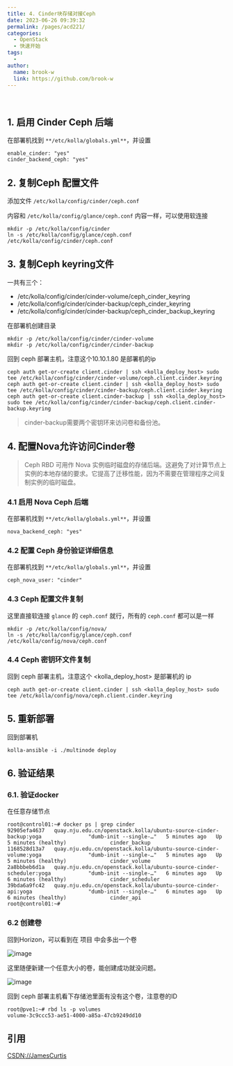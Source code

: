 ```yaml
---
title: 4. Cinder块存储对接Ceph
date: 2023-06-26 09:39:32
permalink: /pages/acd221/
categories:
  - OpenStack
  - 快速开始
tags:
  - 
author: 
  name: brook-w
  link: https://github.com/brook-w
---
```

 

## 1. 启用 Cinder Ceph 后端

在部署机找到 `**/etc/kolla/globals.yml**`，并设置

```
enable_cinder: "yes"
cinder_backend_ceph: "yes"
```

## 2. 复制Ceph 配置文件

添加文件 `/etc/kolla/config/cinder/ceph.conf`

内容和 `/etc/kolla/config/glance/ceph.conf`  内容一样，可以使用软连接

```
mkdir -p /etc/kolla/config/cinder
ln -s /etc/kolla/config/glance/ceph.conf /etc/kolla/config/cinder/ceph.conf
```

## 3. 复制Ceph keyring文件

一共有三个：
- /etc/kolla/config/cinder/cinder-volume/ceph_cinder_keyring
- /etc/kolla/config/cinder/cinder-backup/ceph_cinder_keyring
- /etc/kolla/config/cinder/cinder-backup/ceph_cinder_backup_keyring


在部署机创建目录

```
mkdir -p /etc/kolla/config/cinder/cinder-volume
mkdir -p /etc/kolla/config/cinder/cinder-backup
```

回到 ceph 部署主机，注意这个10.10.1.80 是部署机的ip

```
ceph auth get-or-create client.cinder | ssh <kolla_deploy_host> sudo tee /etc/kolla/config/cinder/cinder-volume/ceph.client.cinder.keyring
ceph auth get-or-create client.cinder | ssh <kolla_deploy_host> sudo tee /etc/kolla/config/cinder/cinder-backup/ceph.client.cinder.keyring
ceph auth get-or-create client.cinder-backup | ssh <kolla_deploy_host> sudo tee /etc/kolla/config/cinder/cinder-backup/ceph.client.cinder-backup.keyring
```

> cinder-backup需要两个密钥环来访问卷和备份池。 


## 4. 配置Nova允许访问Cinder卷 

> Ceph RBD 可用作 Nova 实例临时磁盘的存储后端。这避免了对计算节点上实例的本地存储的要求。它提高了迁移性能，因为不需要在管理程序之间复制实例的临时磁盘。 


### 4.1 启用 Nova Ceph 后端 

在部署机找到 `**/etc/kolla/globals.yml**`，并设置

```
nova_backend_ceph: "yes"
```

### 4.2 配置 Ceph 身份验证详细信息

在部署机找到 `**/etc/kolla/globals.yml**`，并设置

```
ceph_nova_user: "cinder"
```

### 4.3 Ceph 配置文件复制

这里直接软连接 `glance` 的 `ceph.conf` 就行，所有的 `ceph.conf` 都可以是一样

```
mkdir -p /etc/kolla/config/nova/
ln -s /etc/kolla/config/glance/ceph.conf /etc/kolla/config/nova/ceph.conf
```

### 4.4 Ceph 密钥环文件复制

回到 ceph 部署主机，注意这个 <kolla_deploy_host> 是部署机的 ip

```
ceph auth get-or-create client.cinder | ssh <kolla_deploy_host> sudo tee /etc/kolla/config/nova/ceph.client.cinder.keyring
```

## 5. 重新部署

回到部署机

```
kolla-ansible -i ./multinode deploy
```

## 6. 验证结果

### 6.1. 验证docker

在任意存储节点 

```
root@control01:~# docker ps | grep cinder
92905efa4637   quay.nju.edu.cn/openstack.kolla/ubuntu-source-cinder-backup:yoga               "dumb-init --single-…"   5 minutes ago   Up 5 minutes (healthy)              cinder_backup
1168528d13a7   quay.nju.edu.cn/openstack.kolla/ubuntu-source-cinder-volume:yoga               "dumb-init --single-…"   5 minutes ago   Up 5 minutes (healthy)              cinder_volume
2a8bbbeb6d1a   quay.nju.edu.cn/openstack.kolla/ubuntu-source-cinder-scheduler:yoga            "dumb-init --single-…"   6 minutes ago   Up 6 minutes (healthy)              cinder_scheduler
39bda6a9fc42   quay.nju.edu.cn/openstack.kolla/ubuntu-source-cinder-api:yoga                  "dumb-init --single-…"   6 minutes ago   Up 6 minutes (healthy)              cinder_api
root@control01:~# 
```

### 6.2 创建卷

回到Horizon，可以看到在 项目 中会多出一个卷

![image](https://cdn.jsdelivr.net/gh/brook-w/image-hosting@master/openstack/kolla/image.20f1qa60x7c0.jpg)

这里随便新建一个任意大小的卷，能创建成功就没问题。

![image](https://cdn.jsdelivr.net/gh/brook-w/image-hosting@master/openstack/kolla/image.4wf1k6on28w0.jpg)

回到 ceph 部署主机看下存储池里面有没有这个卷，注意卷的ID

```
root@pve1:~# rbd ls -p volumes
volume-3c9ccc53-ae51-4000-a85a-47cb9249dd10
```

## 引用
[CSDN://JamesCurtis](https://blog.csdn.net/qq_35485875/article/details/128901696)
